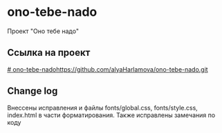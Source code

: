 # ono-tebe-nado
Проект "Оно тебе надо"
## Ссылка на проект
[# ono-tebe-nado](https://github.com/alyaHarlamova/ono-tebe-nado.git)https://github.com/alyaHarlamova/ono-tebe-nado.git

## Change log
Внессены исправления и файлы fonts/global.css, fonts/style.css, index.html в части форматирования.
Также исправлены замечания по коду
